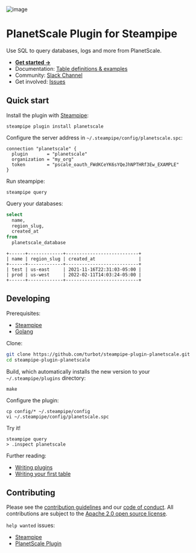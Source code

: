 ![image](https://hub.steampipe.io/images/plugins/turbot/planetscale-social-graphic.png)

# PlanetScale Plugin for Steampipe

Use SQL to query databases, logs and more from PlanetScale.

- **[Get started →](https://hub.steampipe.io/plugins/turbot/planetscale)**
- Documentation: [Table definitions & examples](https://hub.steampipe.io/plugins/turbot/planetscale/tables)
- Community: [Slack Channel](https://steampipe.io/community/join)
- Get involved: [Issues](https://github.com/turbot/steampipe-plugin-planetscale/issues)

## Quick start

Install the plugin with [Steampipe](https://steampipe.io):

```shell
steampipe plugin install planetscale
```

Configure the server address in `~/.steampipe/config/planetscale.spc`:

```hcl
connection "planetscale" {
  plugin       = "planetscale"
  organization = "my_org"
  token        = "pscale_oauth_FWdKCeYK6sYQeJhNPTHRf3Ew_EXAMPLE"
}
```

Run steampipe:

```shell
steampipe query
```

Query your databases:

```sql
select
  name,
  region_slug,
  created_at
from
  planetscale_database
```

```
+------+-------------+---------------------------+
| name | region_slug | created_at                |
+------+-------------+---------------------------+
| test | us-east     | 2021-11-16T22:31:03-05:00 |
| prod | us-west     | 2022-02-11T14:03:24-05:00 |
+------+-------------+---------------------------+
```

## Developing

Prerequisites:

- [Steampipe](https://steampipe.io/downloads)
- [Golang](https://golang.org/doc/install)

Clone:

```sh
git clone https://github.com/turbot/steampipe-plugin-planetscale.git
cd steampipe-plugin-planetscale
```

Build, which automatically installs the new version to your `~/.steampipe/plugins` directory:

```
make
```

Configure the plugin:

```
cp config/* ~/.steampipe/config
vi ~/.steampipe/config/planetscale.spc
```

Try it!

```
steampipe query
> .inspect planetscale
```

Further reading:

- [Writing plugins](https://steampipe.io/docs/develop/writing-plugins)
- [Writing your first table](https://steampipe.io/docs/develop/writing-your-first-table)

## Contributing

Please see the [contribution guidelines](https://github.com/turbot/steampipe/blob/main/CONTRIBUTING.md) and our [code of conduct](https://github.com/turbot/steampipe/blob/main/CODE_OF_CONDUCT.md). All contributions are subject to the [Apache 2.0 open source license](https://github.com/turbot/steampipe-plugin-planetscale/blob/main/LICENSE).

`help wanted` issues:

- [Steampipe](https://github.com/turbot/steampipe/labels/help%20wanted)
- [PlanetScale Plugin](https://github.com/turbot/steampipe-plugin-planetscale/labels/help%20wanted)
